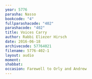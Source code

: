 ```yaml
---
year: 5776
parasha: Nasso
bookcode: "4"
fullparashacode: "402"
parashacode: "402"
title: Voices Carry
author: Rabbi Eliezer Hirsch
date: 2016-06-18
archivecode: 57764021
filename: 5776-402-1
layout: audio
moment: 
shabbat: 
occasion: Farewell to Orly and Andrew
---
```

